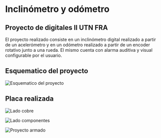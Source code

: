 # Inclinómetro y odómetro
## Proyecto de digitales II UTN FRA

El proyecto realizado consiste en un inclinómetro digital realizado a partir de un acelerómetro y en un odómetro realizado a partir de un encoder rotativo junto a una rueda. El mismo cuenta con alarma auditiva y visual configurable por el usuario.

## Esquematico del proyecto

![](https://github.com/AlexisDeLaCruzHernandez/Imagenes/blob/main/Proyecto%20digitales%20II/Esquematico.JPG "Esquematico del proyecto")

## Placa realizada

![](https://github.com/AlexisDeLaCruzHernandez/Imagenes/blob/main/Proyecto%20digitales%20II/Placa%20lado%20cobre.jpg "Lado cobre")

![](https://github.com/AlexisDeLaCruzHernandez/Imagenes/blob/main/Proyecto%20digitales%20II/Placa%20sin%20LPC.jpeg "Lado componentes")

![](https://github.com/AlexisDeLaCruzHernandez/Imagenes/blob/main/Proyecto%20digitales%20II/Placa%20con%20todo.jpg "Proyecto armado")
